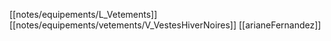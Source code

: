 [[notes/equipements/L_Vetements]] [[notes/equipements/vetements/V_VestesHiverNoires]] [[arianeFernandez]]